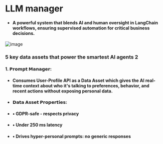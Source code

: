 # LLM manager
- #### A powerful system that blends AI and human oversight in LangChain workflows, ensuring supervised automation for critical business decisions.

![image](https://github.com/user-attachments/assets/bb40f4e0-bf18-45f5-a3f9-fc824f9f1a08)

### 5 key data assets that power the smartest AI agents 2

#### 1. 𝗣𝗿𝗼𝗺𝗽𝘁 𝗠𝗮𝗻𝗮𝗴𝗲𝗿:
- #### Consumes User-Profile API as a Data Asset which gives the AI real-time context about who it's talking to preferences, behavior, and recent actions without exposing personal data.
- #### 𝗗𝗮𝘁𝗮 𝗔𝘀𝘀𝗲𝘁 𝗣𝗿𝗼𝗽𝗲𝗿𝘁𝗶𝗲𝘀:
- #### • GDPR-safe - respects privacy
- #### • Under 250 ms latency
- #### • Drives hyper-personal prompts: no generic responses
